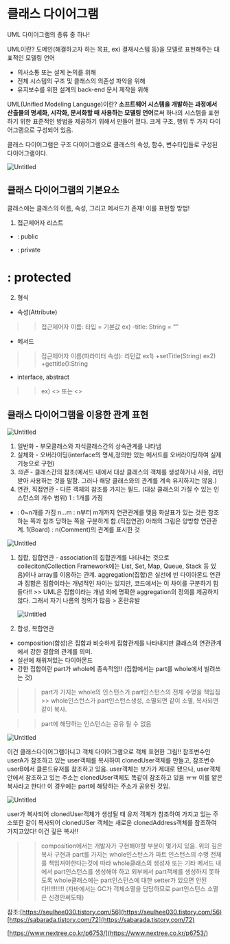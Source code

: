 # 클래스 다이어그램

UML 다이어그램의 종류 중 하나!

UML이란? 도메인(해결하고자 하는 목표, ex) 결재시스템 등)을 모델로 표현해주는 대표적인 모델링 언어
 - 의사소통 또는 설계 논의를 위해
 - 전체 시스템의 구조 및 클래스의 의존성 파악을 위해
 - 유지보수를 위한 설계의 back-end 문서 제작을 위해

UML(Unified Modeling Language)이란? **소프트웨어 시스템을 개발하는 과정에서 산출물의 명세화, 시각화, 문서화할 때 사용하는 모델링 언어**로써 하나의 시스템을 표현하기 위한 표준적인 방법을 제공하기 위해서 만들어 졌다. 크게 구조, 행위 두 가지 다이어그램으로 구성되어 있음. 

클래스 다이어그램은 구조 다이어그램으로 클래스의 속성, 함수, 변수타입들로 구성된 다이어그램이다.

![Untitled](../src/images/class-diagram_zziony1.png)

## 클래스 다이어그램의 기본요소

클래스에는 클래스의 이름, 속성, 그리고 메서드가 존재! 이를 표현할 방법!

1. 접근제어자 리스트
+ : public
- : private
# : protected
2. 형식
- 속성(Attribute)
 >> 접근제어자 이름: 타입 = 기본값
     ex) -title: String = “”
- 메서드
 >> 접근제어자 이름(파라미터 속성): 리턴값
     ex1) +setTitle(String)
     ex2) +gettitle():String
- interface, abstract
 >> ex) <<interface>> 또는 <<abstract>>

## 클래스 다이어그램을 이용한 관계 표현

![Untitled](../src/images/class-diagram_zziony2.png)

1. 일반화 - 부모클래스와 자식클래스간의 상속관계를 나타냄
2. 실체화 - 오버라이딩(interface의 명세,정의만 있는 메서드를 오버라이딩하여 실제 기능으로 구현)
3. *의존* - 클래스간의 참조(메서드 내에서 대상 클래스의 객체를 생성하거나 사용, 리턴받아 사용하는 것을 말함. 그러나 해당 클래스와의 관계를 계속 유지하지는 않음.)
4. 연관, 직접연관 - 다른 객체의 참조를 가지는 필드. (대상 클래스의 가질 수 있는 인스턴스의 개수 범위)
1 : 1개를 가짐
* : 0~n개를 가짐
n…m : n부터 m개까지 연관관계를 맺음
화살표가 있는 것은 참조 하는 쪽과 참조 당하는 쪽을 구분하게 함.(직접연관)
아래의 그림은 양방향 연관관계. 1(Board) : n(Comment)의 관계를 표시한 것

![Untitled](../src/images/class-diagram_zziony3.png)

1. 집합, 집합연관 - association의 집합관계를 나타내는 것으로 colleciton(Collection Framework에는 
List, Set, Map, Queue, Stack 등 있음)이나 array를 이용하는 관계.
aggregation(집합)은 실선에 빈 다이아몬드
연관과 집합은 집합이라는 개념적인 차이는 있지만, 코드에서는 이 차이를 구분하기 힘들다!! >> UML은 집합이라는 개념 외에 명확한 aggregation의 정의를 제공하지 않다. 그래서 자기 나름의 정의가 많음 > 혼란유발
    
    ![Untitled](../src/images/class-diagram_zziony4.png)
    
2. 합성, 복합연관
- composition(합성)은 집합과 비슷하게 집합관계를 나타내지만 클래스의 연관관계에서 강한 결합의 관계를 의미.
- 실선에 채워져있는 다이아몬드
- 강한 집합이란 part가 whole에 종속적임!! (집합에서는 part를 whole에서 빌려쓰는 것)
 >> part가 가지는 whole의 인스턴스가 part인스턴스의 전체 수명을 책임짐
      >> whole인스턴스가 part인스턴스생성, 소멸되면 같이 소멸, 복사되면 같이 복사.

 >> part에 해당하는 인스턴스는 공유 될 수 없음

![Untitled](../src/images/class-diagram_zziony5.png)

이건 클래스다이어그램아니고 객체 다이어그램으로 객체 표현한 그림!!
참조변수인 userA가 참조하고 있는 user객체를 복사하여 clonedUser객체를 만들고, 참조변수 userB에서 클론드유저를 참조하고 있음. user객체는 보가가 제대로 됐으나, user객체 안에서 참조하고 있는 주소는 clonedUser객체도 똑같이 참조하고 있음 ㅠㅠ 이를 얕은복사라고 한다!! 이 경우에는 part에 해당하는 주소가 공유된 것임. 

![Untitled](../src/images/class-diagram_zziony6.png)

user가 복사되어 clonedUser객체가 생성될 때 유저 객체가 참조하여 가지고 있는 주소또한 같이 복사되어 clonedUSer 객체는 새로운 clonedAddress객체를 참조하여 가지고있다! 이건 깊은 복사!!

>> composition에서는 개발자가 구현해야할 부분이 몇가지 있음. 위의 깊은 복사 구현과 part를 가지는 whole인스턴스가 파트 인스턴스의 수명 전체를 책임져야한다는것에 따라 whole클래스의 생성자 또는 기타 메서드 내에서 part인스턴스를 생성해야 하고 외부에서 part객체를 생성하지 못하도록 whole클래스에는 part인스턴스에 대한 setter가 있으면 안된다!!!!!!!!!! (자바에서는 GC가 객체소멸을 담당하므로 part인스턴스 소멸은 신경안써도돼)

참조:[https://seulhee030.tistory.com/56](https://seulhee030.tistory.com/56)
[https://sabarada.tistory.com/72](https://sabarada.tistory.com/72)

[https://www.nextree.co.kr/p6753/](https://www.nextree.co.kr/p6753/)